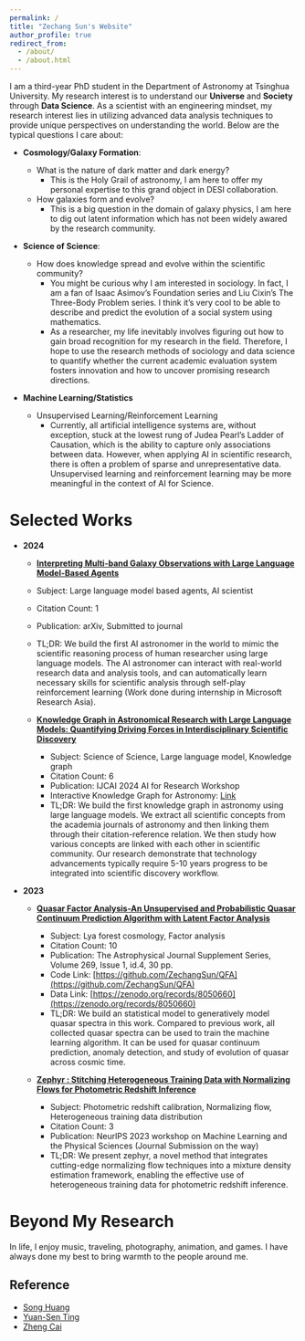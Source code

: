 ```yaml
---
permalink: /
title: "Zechang Sun's Website"
author_profile: true
redirect_from: 
  - /about/
  - /about.html
---
```


I am a third-year PhD student in the Department of Astronomy at Tsinghua University. My research interest is to understand our **Universe** and **Society** through **Data Science**. As a scientist with an engineering mindset, my research interest lies in utilizing advanced data analysis techniques to provide unique perspectives on understanding the world. Below are the typical questions I care about:

- **Cosmology/Galaxy Formation**:
  - What is the nature of dark matter and dark energy? 
    - This is the Holy Grail of astronomy, I am here to offer my personal expertise to this grand object in DESI collaboration.
  - How galaxies form and evolve?
    - This is a big question in the domain of galaxy physics, I am here to dig out latent information which has not been widely awared by the research community.

- **Science of Science**:
  - How does knowledge spread and evolve within the scientific community?
    - You might be curious why I am interested in sociology. In fact, I am a fan of Isaac Asimov’s Foundation series and Liu Cixin’s The Three-Body Problem series. I think it’s very cool to be able to describe and predict the evolution of a social system using mathematics.
    - As a researcher, my life inevitably involves figuring out how to gain broad recognition for my research in the field. Therefore, I hope to use the research methods of sociology and data science to quantify whether the current academic evaluation system fosters innovation and how to uncover promising research directions.

- **Machine Learning/Statistics**
  - Unsupervised Learning/Reinforcement Learning
    - Currently, all artificial intelligence systems are, without exception, stuck at the lowest rung of Judea Pearl’s Ladder of Causation, which is the ability to capture only associations between data. However, when applying AI in scientific research, there is often a problem of sparse and unrepresentative data. Unsupervised learning and reinforcement learning may be more meaningful in the context of AI for Science.

Selected Works
======
- **2024**
  - [**Interpreting Multi-band Galaxy Observations with Large Language Model-Based Agents**](https://ui.adsabs.harvard.edu/abs/2024arXiv240914807S/abstract)
  - Subject: Large language model based agents, AI scientist
  - Citation Count: 1
  - Publication: arXiv, Submitted to journal
  - TL;DR: We build the first AI astronomer in the world to mimic the scientific reasoning process of human researcher using large language models. The AI astronomer can interact with real-world research data and analysis tools, and can automatically learn necessary skills for scientific analysis through self-play reinforcement learning (Work done during internship in Microsoft Research Asia).

  - [**Knowledge Graph in Astronomical Research with Large Language Models: Quantifying Driving Forces in Interdisciplinary Scientific Discovery**](https://ui.adsabs.harvard.edu/abs/2024arXiv240601391S/abstract)
    - Subject: Science of Science, Large language model, Knowledge graph
    - Citation Count: 6
    - Publication: IJCAI 2024 AI for Research Workshop
    - Interactive Knowledge Graph for Astronomy: [Link](https://astrokg.github.io)
    - TL;DR: We build the first knowledge graph in astronomy using large language models. We extract all scientific concepts from the academia journals of astronomy and then linking them through their citation-reference relation. We then study how various concepts are linked with each other in scientific community. Our research demonstrate that technology advancements typically require 5-10 years progress to be integrated into scientific discovery workflow.

- **2023**
  - [**Quasar Factor Analysis-An Unsupervised and Probabilistic Quasar Continuum Prediction Algorithm with Latent Factor Analysis**](https://ui.adsabs.harvard.edu/abs/2023ApJS..269....4S/abstract)
    - Subject: Lya forest cosmology, Factor analysis
    - Citation Count: 10
    - Publication: The Astrophysical Journal Supplement Series, Volume 269, Issue 1, id.4, 30 pp.
    - Code Link: [https://github.com/ZechangSun/QFA](https://github.com/ZechangSun/QFA)
    - Data Link: [https://zenodo.org/records/8050660](https://zenodo.org/records/8050660)
    - TL;DR: We build an statistical model to generatively model quasar spectra in this work. Compared to previous work, all collected quasar spectra can be used to train the machine learning algorithm. It can be used for quasar continuum prediction, anomaly detection, and study of evolution of quasar across cosmic time.
  
  - [**Zephyr : Stitching Heterogeneous Training Data with Normalizing Flows for Photometric Redshift Inference**](https://ui.adsabs.harvard.edu/abs/2023arXiv231020125S/abstract)
    - Subject: Photometric redshift calibration, Normalizing flow, Heterogeneous training data distribution
    - Citation Count: 3
    - Publication: NeurlPS 2023 workshop on Machine Learning and the Physical Sciences (Journal Submission on the way)
    - TL;DR: We present zephyr, a novel method that integrates cutting-edge normalizing flow techniques into a mixture density estimation framework, enabling the effective use of heterogeneous training data for photometric redshift inference.


Beyond My Research
======

In life, I enjoy music, traveling, photography, animation, and games. I have always done my best to bring warmth to the people around me. 


Reference
------
- [Song Huang](https://dr-guangtou.github.io)
- [Yuan-Sen Ting](https://www.mso.anu.edu.au/~yting/)
- [Zheng Cai](http://i.astro.tsinghua.edu.cn/~zcai/)
